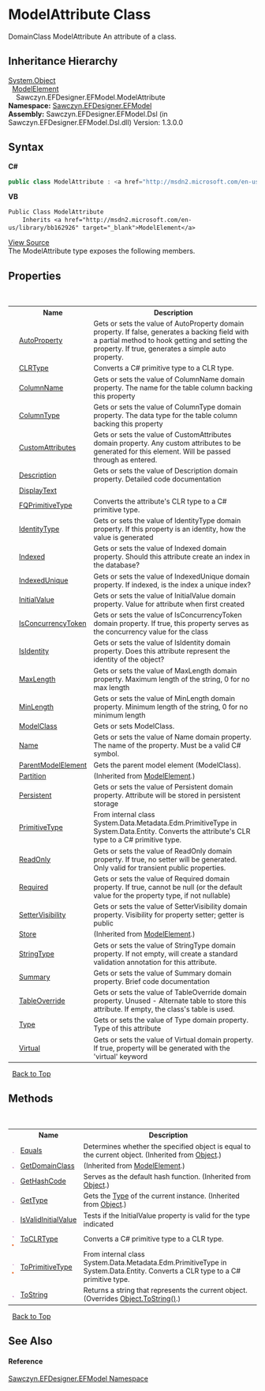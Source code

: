 # ModelAttribute Class
 

DomainClass ModelAttribute An attribute of a class.


## Inheritance Hierarchy
<a href="http://msdn2.microsoft.com/en-us/library/e5kfa45b" target="_blank">System.Object</a><br />&nbsp;&nbsp;<a href="http://msdn2.microsoft.com/en-us/library/bb162926" target="_blank">ModelElement</a><br />&nbsp;&nbsp;&nbsp;&nbsp;Sawczyn.EFDesigner.EFModel.ModelAttribute<br />
**Namespace:**&nbsp;<a href="N_Sawczyn_EFDesigner_EFModel">Sawczyn.EFDesigner.EFModel</a><br />**Assembly:**&nbsp;Sawczyn.EFDesigner.EFModel.Dsl (in Sawczyn.EFDesigner.EFModel.Dsl.dll) Version: 1.3.0.0

## Syntax

**C#**<br />
``` C#
public class ModelAttribute : <a href="http://msdn2.microsoft.com/en-us/library/bb162926" target="_blank">ModelElement</a>
```

**VB**<br />
``` VB
Public Class ModelAttribute
	Inherits <a href="http://msdn2.microsoft.com/en-us/library/bb162926" target="_blank">ModelElement</a>
```

<a href="https://github.com/msawczyn/EFDesigner/tree/master/src/Dsl/CustomCode/Partials/ModelAttribute.cs" title="View the source code">View Source</a><br />
The ModelAttribute type exposes the following members.


## Properties
&nbsp;<table><tr><th></th><th>Name</th><th>Description</th></tr><tr><td>![Public property](media/pubproperty.gif "Public property")</td><td><a href="P_Sawczyn_EFDesigner_EFModel_ModelAttribute_AutoProperty">AutoProperty</a></td><td>
Gets or sets the value of AutoProperty domain property. If false, generates a backing field with a partial method to hook getting and setting the property. If true, generates a simple auto property.</td></tr><tr><td>![Public property](media/pubproperty.gif "Public property")</td><td><a href="P_Sawczyn_EFDesigner_EFModel_ModelAttribute_CLRType">CLRType</a></td><td>
Converts a C# primitive type to a CLR type.</td></tr><tr><td>![Public property](media/pubproperty.gif "Public property")</td><td><a href="P_Sawczyn_EFDesigner_EFModel_ModelAttribute_ColumnName">ColumnName</a></td><td>
Gets or sets the value of ColumnName domain property. The name for the table column backing this property</td></tr><tr><td>![Public property](media/pubproperty.gif "Public property")</td><td><a href="P_Sawczyn_EFDesigner_EFModel_ModelAttribute_ColumnType">ColumnType</a></td><td>
Gets or sets the value of ColumnType domain property. The data type for the table column backing this property</td></tr><tr><td>![Public property](media/pubproperty.gif "Public property")</td><td><a href="P_Sawczyn_EFDesigner_EFModel_ModelAttribute_CustomAttributes">CustomAttributes</a></td><td>
Gets or sets the value of CustomAttributes domain property. Any custom attributes to be generated for this element. Will be passed through as entered.</td></tr><tr><td>![Public property](media/pubproperty.gif "Public property")</td><td><a href="P_Sawczyn_EFDesigner_EFModel_ModelAttribute_Description">Description</a></td><td>
Gets or sets the value of Description domain property. Detailed code documentation</td></tr><tr><td>![Public property](media/pubproperty.gif "Public property")</td><td><a href="P_Sawczyn_EFDesigner_EFModel_ModelAttribute_DisplayText">DisplayText</a></td><td /></tr><tr><td>![Public property](media/pubproperty.gif "Public property")</td><td><a href="P_Sawczyn_EFDesigner_EFModel_ModelAttribute_FQPrimitiveType">FQPrimitiveType</a></td><td>
Converts the attribute's CLR type to a C# primitive type.</td></tr><tr><td>![Public property](media/pubproperty.gif "Public property")</td><td><a href="P_Sawczyn_EFDesigner_EFModel_ModelAttribute_IdentityType">IdentityType</a></td><td>
Gets or sets the value of IdentityType domain property. If this property is an identity, how the value is generated</td></tr><tr><td>![Public property](media/pubproperty.gif "Public property")</td><td><a href="P_Sawczyn_EFDesigner_EFModel_ModelAttribute_Indexed">Indexed</a></td><td>
Gets or sets the value of Indexed domain property. Should this attribute create an index in the database?</td></tr><tr><td>![Public property](media/pubproperty.gif "Public property")</td><td><a href="P_Sawczyn_EFDesigner_EFModel_ModelAttribute_IndexedUnique">IndexedUnique</a></td><td>
Gets or sets the value of IndexedUnique domain property. If indexed, is the index a unique index?</td></tr><tr><td>![Public property](media/pubproperty.gif "Public property")</td><td><a href="P_Sawczyn_EFDesigner_EFModel_ModelAttribute_InitialValue">InitialValue</a></td><td>
Gets or sets the value of InitialValue domain property. Value for attribute when first created</td></tr><tr><td>![Public property](media/pubproperty.gif "Public property")</td><td><a href="P_Sawczyn_EFDesigner_EFModel_ModelAttribute_IsConcurrencyToken">IsConcurrencyToken</a></td><td>
Gets or sets the value of IsConcurrencyToken domain property. If true, this property serves as the concurrency value for the class</td></tr><tr><td>![Public property](media/pubproperty.gif "Public property")</td><td><a href="P_Sawczyn_EFDesigner_EFModel_ModelAttribute_IsIdentity">IsIdentity</a></td><td>
Gets or sets the value of IsIdentity domain property. Does this attribute represent the identity of the object?</td></tr><tr><td>![Public property](media/pubproperty.gif "Public property")</td><td><a href="P_Sawczyn_EFDesigner_EFModel_ModelAttribute_MaxLength">MaxLength</a></td><td>
Gets or sets the value of MaxLength domain property. Maximum length of the string, 0 for no max length</td></tr><tr><td>![Public property](media/pubproperty.gif "Public property")</td><td><a href="P_Sawczyn_EFDesigner_EFModel_ModelAttribute_MinLength">MinLength</a></td><td>
Gets or sets the value of MinLength domain property. Minimum length of the string, 0 for no minimum length</td></tr><tr><td>![Public property](media/pubproperty.gif "Public property")</td><td><a href="P_Sawczyn_EFDesigner_EFModel_ModelAttribute_ModelClass">ModelClass</a></td><td>
Gets or sets ModelClass.</td></tr><tr><td>![Public property](media/pubproperty.gif "Public property")</td><td><a href="P_Sawczyn_EFDesigner_EFModel_ModelAttribute_Name">Name</a></td><td>
Gets or sets the value of Name domain property. The name of the property. Must be a valid C# symbol.</td></tr><tr><td>![Public property](media/pubproperty.gif "Public property")</td><td><a href="P_Sawczyn_EFDesigner_EFModel_ModelAttribute_ParentModelElement">ParentModelElement</a></td><td>
Gets the parent model element (ModelClass).</td></tr><tr><td>![Public property](media/pubproperty.gif "Public property")</td><td><a href="http://msdn2.microsoft.com/en-us/library/bb139912" target="_blank">Partition</a></td><td> (Inherited from <a href="http://msdn2.microsoft.com/en-us/library/bb162926" target="_blank">ModelElement</a>.)</td></tr><tr><td>![Public property](media/pubproperty.gif "Public property")</td><td><a href="P_Sawczyn_EFDesigner_EFModel_ModelAttribute_Persistent">Persistent</a></td><td>
Gets or sets the value of Persistent domain property. Attribute will be stored in persistent storage</td></tr><tr><td>![Public property](media/pubproperty.gif "Public property")</td><td><a href="P_Sawczyn_EFDesigner_EFModel_ModelAttribute_PrimitiveType">PrimitiveType</a></td><td>
From internal class System.Data.Metadata.Edm.PrimitiveType in System.Data.Entity. Converts the attribute's CLR type to a C# primitive type.</td></tr><tr><td>![Public property](media/pubproperty.gif "Public property")</td><td><a href="P_Sawczyn_EFDesigner_EFModel_ModelAttribute_ReadOnly">ReadOnly</a></td><td>
Gets or sets the value of ReadOnly domain property. If true, no setter will be generated. Only valid for transient public properties.</td></tr><tr><td>![Public property](media/pubproperty.gif "Public property")</td><td><a href="P_Sawczyn_EFDesigner_EFModel_ModelAttribute_Required">Required</a></td><td>
Gets or sets the value of Required domain property. If true, cannot be null (or the default value for the property type, if not nullable)</td></tr><tr><td>![Public property](media/pubproperty.gif "Public property")</td><td><a href="P_Sawczyn_EFDesigner_EFModel_ModelAttribute_SetterVisibility">SetterVisibility</a></td><td>
Gets or sets the value of SetterVisibility domain property. Visibility for property setter; getter is public</td></tr><tr><td>![Public property](media/pubproperty.gif "Public property")</td><td><a href="http://msdn2.microsoft.com/en-us/library/bb139916" target="_blank">Store</a></td><td> (Inherited from <a href="http://msdn2.microsoft.com/en-us/library/bb162926" target="_blank">ModelElement</a>.)</td></tr><tr><td>![Public property](media/pubproperty.gif "Public property")</td><td><a href="P_Sawczyn_EFDesigner_EFModel_ModelAttribute_StringType">StringType</a></td><td>
Gets or sets the value of StringType domain property. If not empty, will create a standard validation annotation for this attribute.</td></tr><tr><td>![Public property](media/pubproperty.gif "Public property")</td><td><a href="P_Sawczyn_EFDesigner_EFModel_ModelAttribute_Summary">Summary</a></td><td>
Gets or sets the value of Summary domain property. Brief code documentation</td></tr><tr><td>![Public property](media/pubproperty.gif "Public property")</td><td><a href="P_Sawczyn_EFDesigner_EFModel_ModelAttribute_TableOverride">TableOverride</a></td><td>
Gets or sets the value of TableOverride domain property. Unused - Alternate table to store this attribute. If empty, the class's table is used.</td></tr><tr><td>![Public property](media/pubproperty.gif "Public property")</td><td><a href="P_Sawczyn_EFDesigner_EFModel_ModelAttribute_Type">Type</a></td><td>
Gets or sets the value of Type domain property. Type of this attribute</td></tr><tr><td>![Public property](media/pubproperty.gif "Public property")</td><td><a href="P_Sawczyn_EFDesigner_EFModel_ModelAttribute_Virtual">Virtual</a></td><td>
Gets or sets the value of Virtual domain property. If true, property will be generated with the 'virtual' keyword</td></tr></table>&nbsp;
<a href="#modelattribute-class">Back to Top</a>

## Methods
&nbsp;<table><tr><th></th><th>Name</th><th>Description</th></tr><tr><td>![Public method](media/pubmethod.gif "Public method")</td><td><a href="http://msdn2.microsoft.com/en-us/library/bsc2ak47" target="_blank">Equals</a></td><td>
Determines whether the specified object is equal to the current object.
 (Inherited from <a href="http://msdn2.microsoft.com/en-us/library/e5kfa45b" target="_blank">Object</a>.)</td></tr><tr><td>![Public method](media/pubmethod.gif "Public method")</td><td><a href="http://msdn2.microsoft.com/en-us/library/bb131174" target="_blank">GetDomainClass</a></td><td> (Inherited from <a href="http://msdn2.microsoft.com/en-us/library/bb162926" target="_blank">ModelElement</a>.)</td></tr><tr><td>![Public method](media/pubmethod.gif "Public method")</td><td><a href="http://msdn2.microsoft.com/en-us/library/zdee4b3y" target="_blank">GetHashCode</a></td><td>
Serves as the default hash function.
 (Inherited from <a href="http://msdn2.microsoft.com/en-us/library/e5kfa45b" target="_blank">Object</a>.)</td></tr><tr><td>![Public method](media/pubmethod.gif "Public method")</td><td><a href="http://msdn2.microsoft.com/en-us/library/dfwy45w9" target="_blank">GetType</a></td><td>
Gets the <a href="http://msdn2.microsoft.com/en-us/library/42892f65" target="_blank">Type</a> of the current instance.
 (Inherited from <a href="http://msdn2.microsoft.com/en-us/library/e5kfa45b" target="_blank">Object</a>.)</td></tr><tr><td>![Public method](media/pubmethod.gif "Public method")</td><td><a href="M_Sawczyn_EFDesigner_EFModel_ModelAttribute_IsValidInitialValue">IsValidInitialValue</a></td><td>
Tests if the InitialValue property is valid for the type indicated</td></tr><tr><td>![Public method](media/pubmethod.gif "Public method")![Static member](media/static.gif "Static member")</td><td><a href="M_Sawczyn_EFDesigner_EFModel_ModelAttribute_ToCLRType">ToCLRType</a></td><td>
Converts a C# primitive type to a CLR type.</td></tr><tr><td>![Public method](media/pubmethod.gif "Public method")![Static member](media/static.gif "Static member")</td><td><a href="M_Sawczyn_EFDesigner_EFModel_ModelAttribute_ToPrimitiveType">ToPrimitiveType</a></td><td>
From internal class System.Data.Metadata.Edm.PrimitiveType in System.Data.Entity. Converts a CLR type to a C# primitive type.</td></tr><tr><td>![Public method](media/pubmethod.gif "Public method")</td><td><a href="M_Sawczyn_EFDesigner_EFModel_ModelAttribute_ToString">ToString</a></td><td>
Returns a string that represents the current object.
 (Overrides <a href="http://msdn2.microsoft.com/en-us/library/7bxwbwt2" target="_blank">Object.ToString()</a>.)</td></tr></table>&nbsp;
<a href="#modelattribute-class">Back to Top</a>

## See Also


#### Reference
<a href="N_Sawczyn_EFDesigner_EFModel">Sawczyn.EFDesigner.EFModel Namespace</a><br />